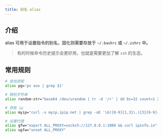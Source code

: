 ```yaml
---
title: 别名 alias
---
```


## 介绍

alias 可用于设置指令的别名，固化则需要存放于 `~/.bashrc` 或 `~/.zshrc` 中。

> 有的时候命令历史提示会更好用，也就是需要更加了解 `zsh` 的生态。



## 常用规则

```bash
# 查找进程
alias pg='ps aux | grep $1'

# 随机字符串
alias random-str="base64 /dev/urandom | tr -d '/+' | dd bs=32 count=1 2>/dev/null && echo \n"

# 获取 ip
alias myip="curl -s myip.ipip.net | grep -oE '\b([0-9]{1,3}\.){3}[0-9]{1,3}\b'"

# 设置代理
alias gfw="export ALL_PROXY=socks5://127.0.0.1:1080 && curl ipinfo.io"
alias ugfw="unset ALL_PROXY"
```

